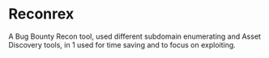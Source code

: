 # Reconrex
A Bug Bounty Recon tool, used different subdomain enumerating and Asset Discovery tools, in 1 used for time saving and to focus on exploiting.
